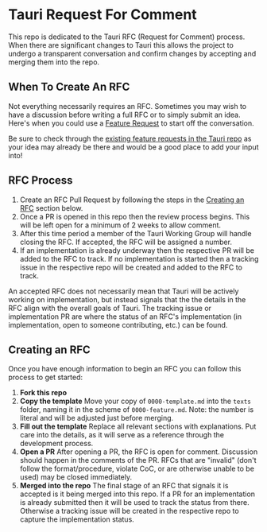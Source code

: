 # Tauri Request For Comment

This repo is dedicated to the Tauri RFC (Request for Comment) process. When there are significant changes to Tauri this allows the project to undergo a transparent conversation and confirm changes by accepting and merging them into the repo.

## When To Create An RFC

Not everything necessarily requires an RFC. Sometimes you may wish to have a discussion before writing a full RFC or to simply submit an idea. Here's when you could use a [Feature Request](https://github.com/tauri-apps/tauri/issues/new?assignees=&labels=type%3A+feature+request&template=feature_request.yml&title=%5Bfeat%5D+) to start off the conversation.

Be sure to check through the [existing feature requests in the Tauri repo](https://github.com/tauri-apps/tauri/labels/type%3A%20feature%20request) as your idea may already be there and would be a good place to add your input into!

## RFC Process

1) Create an RFC Pull Request by following the steps in the [Creating an RFC](#creating-an-rfc) section below.
2) Once a PR is opened in this repo then the review process begins. This will be left open for a minimum of 2 weeks to allow comment.
3) After this time period a member of the Tauri Working Group will handle closing the RFC. If accepted, the RFC will be assigned a number.
4) If an implementation is already underway then the respective PR will be added to the RFC to track. If no implementation is started then a tracking issue in the respective repo will be created and added to the RFC to track.

An accepted RFC does not necessarily mean that Tauri will be actively working on implementation, but instead signals that the the details in the RFC align with the overall goals of Tauri. The tracking issue or implementation PR are where the status of an RFC's implementation (in implementation, open to someone contributing, etc.) can be found.

## Creating an RFC

Once you have enough information to begin an RFC you can follow this process to get started:

1) **Fork this repo**
2) **Copy the template** Move your copy of `0000-template.md` into the `texts` folder, naming it in the scheme of `0000-feature.md`. Note: the number is literal and will be adjusted just before merging.
3) **Fill out the template** Replace all relevant sections with explanations. Put care into the details, as it will serve as a reference through the development process.
4) **Open a PR** After opening a PR, the RFC is open for comment. Discussion should happen in the comments of the PR. RFCs that are "invalid" (don't follow the format/procedure, violate CoC, or are otherwise unable to be used) may be closed immediately.
5) **Merged into the repo** The final stage of an RFC that signals it is accepted is it being merged into this repo. If a PR for an implementation is already submitted then it will be used to track the status from there. Otherwise a tracking issue will be created in the respective repo to capture the implementation status.
